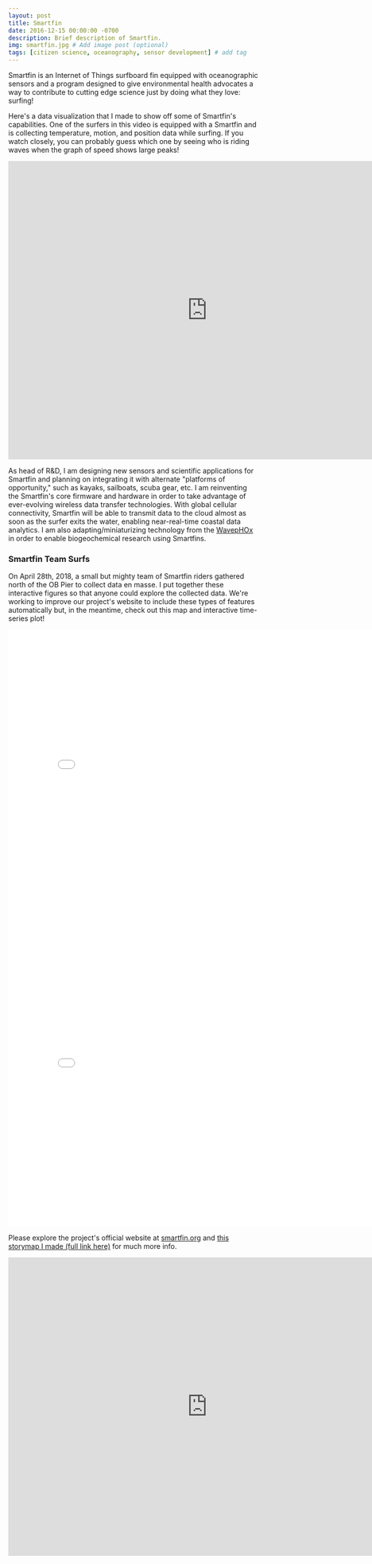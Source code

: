 ```yaml
---
layout: post
title: Smartfin
date: 2016-12-15 00:00:00 -0700
description: Brief description of Smartfin.
img: smartfin.jpg # Add image post (optional)
tags: [citizen science, oceanography, sensor development] # add tag
---
```


Smartfin is an Internet of Things surfboard fin equipped with oceanographic sensors and a program designed to give environmental health advocates a way to contribute to cutting edge science just by doing what they love: surfing!

Here's a data visualization that I made to show off some of Smartfin's capabilities. One of the surfers in this video is equipped with a Smartfin and is collecting temperature, motion, and position data while surfing. If you watch closely, you can probably guess which one by seeing who is riding waves when the graph of speed shows large peaks!

<iframe width="800" height="600" src="https://www.youtube.com/embed/jhosHEJAw6I" frameborder="0" allow="autoplay; encrypted-media" allowfullscreen></iframe>

As head of R&D, I am designing new sensors and scientific applications for Smartfin and planning on integrating it with alternate "platforms of opportunity," such as kayaks, sailboats, scuba gear, etc. I am reinventing the Smartfin's core firmware and hardware in order to take advantage of ever-evolving wireless data transfer technologies. With global cellular connectivity, Smartfin will be able to transmit data to the cloud almost as soon as the surfer exits the water, enabling near-real-time coastal data analytics. I am also adapting/miniaturizing technology from the [WavepHOx](../sup-science) in order to enable biogeochemical research using Smartfins.

### Smartfin Team Surfs
On April 28th, 2018, a small but mighty team of Smartfin riders gathered north of the OB Pier to collect data en masse. I put together these interactive figures so that anyone could explore the collected data. We're working to improve our project's website to include these types of features automatically but, in the meantime, check out this map and interactive time-series plot!
<iframe width="800" height="600" src="../smartfin-surfrider-timeseries-20180428.html" frameborder="0"></iframe>

<iframe width="800" height="600" src="../smartfin-surfrider-map-20180428.html" frameborder="0"></iframe>


Please explore the project's official website at [smartfin.org](https://smartfin.org) and [this storymap I made (full link here)](https://www.arcgis.com/apps/Cascade/index.html?appid=7d74aeff9683496297059217e853bff7#storymap) for much more info.

<iframe width="800" height="600" src="https://www.arcgis.com/apps/Cascade/index.html?appid=7d74aeff9683496297059217e853bff7#storymap" frameborder="0"></iframe>
